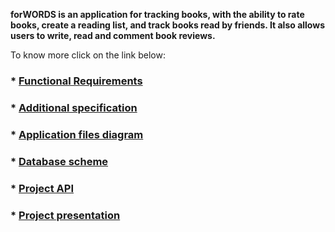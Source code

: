 **forWORDS is an application for tracking books, with the ability to rate books, create a reading list, and track books read by friends. It also allows users to write, read and comment book reviews.**

To know more click on the link below:
### * [Functional Requirements](https://github.com/fpmi-hci-2023/project13b-mobile-6y6jlu/requirements)
### * [Additional specification](https://github.com/fpmi-hci-2023/project13b-mobile-6y6jlu/specification)
### * [Application files diagram](https://github.com/fpmi-hci-2023/project13b-mobile-6y6jlu/filedia)
### * [Database scheme](https://github.com/fpmi-hci-2023/project13b-mobile-6y6jlu/db)
### * [Project API](https://github.com/fpmi-hci-2023/project13b-mobile-6y6jlu/api)
### * [Project presentation](https://github.com/fpmi-hci-2023/project13b-mobile-6y6jlu/presentation)
